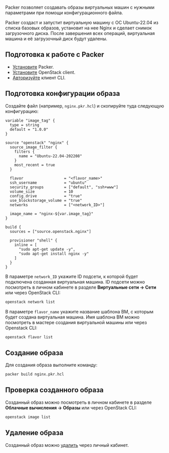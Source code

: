 Packer позволяет создавать образы виртуальных машин с нужными параметрами при помощи конфигурационного файла.

Packer создаст и запустит виртуальную машину с ОС Ubuntu-22.04 из списка базовых образов, установит на нее Nginx и сделает снимок загрузочного диска. После завершения всех операций, виртуальная машина и её загрузочный диск будут удалены.

## Подготовка к работе с Packer

* [Установите](https://developer.hashicorp.com/packer/tutorials/docker-get-started/get-started-install-cli) Packer.
* [Установите](../../../../base/account/project/cli/setup/) OpenStack client.
* [Авторизуйте](../../../../base/account/project/cli/authorization/) клиент CLI.

## Подготовка конфигурации образа

Создайте файл (например, `nginx.pkr.hcl`) и скопируйте туда следующую конфигурацию:

```hcl
variable "image_tag" {
  type = string
  default = "1.0.0"
}

source "openstack" "nginx" {
  source_image_filter {
    filters {
      name = "Ubuntu-22.04-202208"
    }
    most_recent = true
  }

  flavor                  = "<flavor_name>"
  ssh_username            = "ubuntu"
  security_groups         = ["default", "ssh+www"]
  volume_size             = 10
  config_drive            = "true"
  use_blockstorage_volume = "true"
  networks                = ["<network_ID>"]

  image_name = "nginx-${var.image_tag}"
}

build {
  sources = ["source.openstack.nginx"]

  provisioner "shell" {
    inline = [
      "sudo apt-get update -y",
      "sudo apt-get install nginx -y"
    ]
  }
}
```

В параметре `network_ID` укажите ID подсети, к которой будет подключена созданная виртуальная машина. ID подсети можно посмотреть в личном кабинете в разделе **Виртуальные сети → Сети** или через OpenStack CLI:

```bash
openstack network list
```

В параметре `flavor_name` укажите название шаблона ВМ, с которым будет создана виртуальная машина. Имя шаблона ВМ можно посмотреть в мастере создания виртуальной машины или через Openstack CLI:

```bash
openstack flavor list
```

## Создание образа

Для создания образа выполните команду:

```bash
packer build nginx.pkr.hcl
```

## Проверка созданного образа

Созданный образ можно посмотреть в личном кабинете в разделе **Облачные вычисления → Образы** или через OpenStack CLI:

```bash
openstack image list
```

## Удаление образа

Созданный образ можно [удалить](../delete-image/) через личный кабинет.

